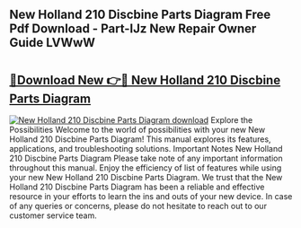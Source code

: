 ## New Holland 210 Discbine Parts Diagram Free Pdf Download - Part-IJz New Repair Owner Guide LVWwW

# <h2><a href="http://dfksi6v.blite.top/?on=New+Holland+210+Discbine+Parts+Diagram">🔗Download New 👉🔴 New Holland 210 Discbine Parts Diagram</a></h2>

[![New Holland 210 Discbine Parts Diagram download](https://i.imgur.com/lujVjoI.png)](http://dfksi6v.blite.top/?on=New+Holland+210+Discbine+Parts+Diagram)
Explore the Possibilities Welcome to the world of possibilities with your new New Holland 210 Discbine Parts Diagram! This manual explores its features, applications, and troubleshooting solutions. Important Notes New Holland 210 Discbine Parts Diagram Please take note of any important information throughout this manual. Enjoy the efficiency of list of features while using your new New Holland 210 Discbine Parts Diagram. We trust that the New Holland 210 Discbine Parts Diagram has been a reliable and effective resource in your efforts to learn the ins and outs of your new device. In case of any queries or concerns, please do not hesitate to reach out to our customer service team.
